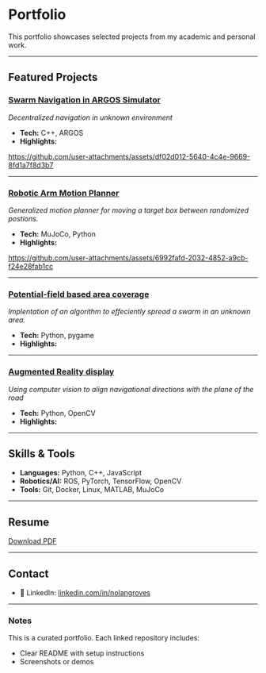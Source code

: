 # Portfolio

This portfolio showcases selected projects from my academic and personal work.

---

## Featured Projects

### [Swarm Navigation in ARGOS Simulator](https://github.com/nolangroves/SwarmNavigation)
*Decentralized navigation in unknown environment*  
- **Tech:** C++, ARGOS  
- **Highlights:**   


https://github.com/user-attachments/assets/df02d012-5640-4c4e-9669-8fd1a7f8d3b7




---

### [Robotic Arm Motion Planner](https://github.com/yourusername/project2)
*Generalized motion planner for moving a target box between randomized postions.*  
- **Tech:** MuJoCo, Python 
- **Highlights:** 


https://github.com/user-attachments/assets/6992fafd-2032-4852-a9cb-f24e28fab1cc


---

### [Potential-field based area coverage](https://github.com/yourusername/project2)
*Implentation of an algorithm to effeciently spread a swarm in an unknown area.*  
- **Tech:** Python, pygame 
- **Highlights:** 

---

### [Augmented Reality display](https://github.com/yourusername/project2)
*Using computer vision to align navigational directions with the plane of the road*  
- **Tech:** Python, OpenCV
- **Highlights:** 

---

## Skills & Tools
- **Languages:** Python, C++, JavaScript  
- **Robotics/AI:** ROS, PyTorch, TensorFlow, OpenCV  
- **Tools:** Git, Docker, Linux, MATLAB, MuJoCo  

---

## Resume
[Download PDF](https://github.com/nolangroves/Resume/raw/main/Resume.pdf)  


---

## Contact
- 🔗 LinkedIn: [linkedin.com/in/nolangroves](https://linkedin.com/in/nolangroves)

---

### Notes
This is a curated portfolio. Each linked repository includes:  
- Clear README with setup instructions  
- Screenshots or demos  
